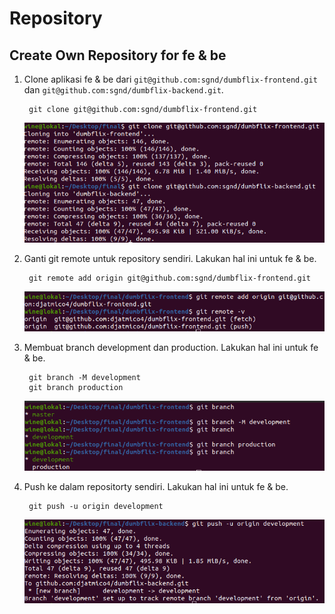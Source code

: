 # **Repository**
## Create Own Repository for fe & be

1. Clone aplikasi fe & be dari `git@github.com:sgnd/dumbflix-frontend.git` dan `git@github.com:sgnd/dumbflix-backend.git`. <br>

        git clone git@github.com:sgnd/dumbflix-frontend.git
   ![clonefe&be](assets/images-repo/clonefe&be.png) <br>

2. Ganti git remote untuk repository sendiri. Lakukan hal ini untuk fe & be.
   
        git remote add origin git@github.com:sgnd/dumbflix-frontend.git
   ![gitremote](assets/images-repo/gitremote.png) <br>

3. Membuat branch development dan production. Lakukan hal ini untuk fe & be.

        git branch -M development
        git branch production
    ![gitbranch](assets/images-repo/gitbranch.png) <br>

4. Push ke dalam repositorty sendiri. Lakukan hal ini untuk fe & be.
   
        git push -u origin development
    ![gitpush](assets/images-repo/gitpush.png)